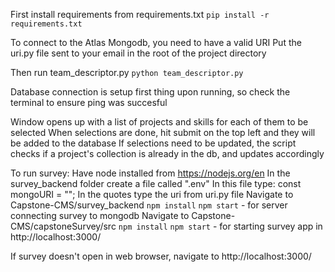 First install requirements from requirements.txt
`pip install -r requirements.txt`

To connect to the Atlas Mongodb, you need to have a valid URI
Put the uri.py file sent to your email in the root of the project directory

Then run team_descriptor.py
`python team_descriptor.py`

Database connection is setup first thing upon running, so check the terminal to ensure ping was succesful

Window opens up with a list of projects and skills for each of them to be selected
When selections are done, hit submit on the top left and they will be added to the database
If selections need to be updated, the script checks if a project's collection is already in the db, and updates accordingly

To run survey:
Have node installed from https://nodejs.org/en
In the survey_backend folder create a file called ".env"
In this file type: const mongoURI = "";
In the quotes type the uri from uri.py file
Navigate to Capstone-CMS/survey_backend
`npm install`
`npm start` - for server connecting survey to mongodb
Navigate to Capstone-CMS/capstoneSurvey/src
`npm install`
`npm start` - for starting survey app in http://localhost:3000/

If survey doesn't open in web browser, navigate to http://localhost:3000/
